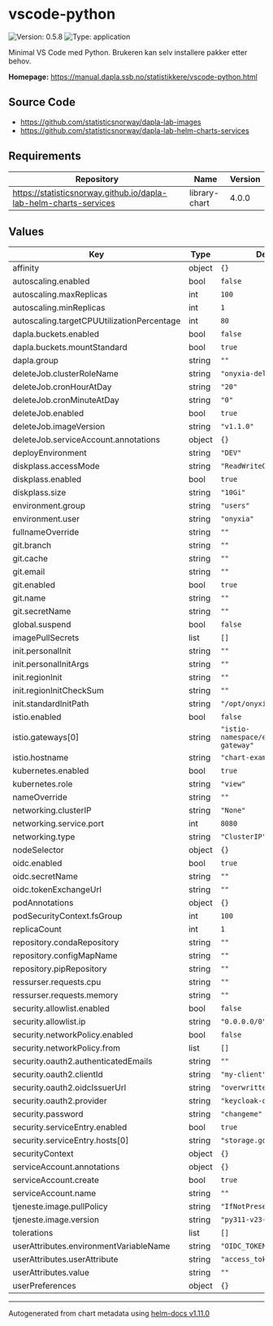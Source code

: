 # vscode-python

![Version: 0.5.8](https://img.shields.io/badge/Version-0.5.8-informational?style=flat-square) ![Type: application](https://img.shields.io/badge/Type-application-informational?style=flat-square)

Minimal VS Code med Python. Brukeren kan selv installere pakker etter behov.

**Homepage:** <https://manual.dapla.ssb.no/statistikkere/vscode-python.html>

## Source Code

- <https://github.com/statisticsnorway/dapla-lab-images>
- <https://github.com/statisticsnorway/dapla-lab-helm-charts-services>

## Requirements

| Repository                                                        | Name          | Version |
| ----------------------------------------------------------------- | ------------- | ------- |
| https://statisticsnorway.github.io/dapla-lab-helm-charts-services | library-chart | 4.0.0   |

## Values

| Key                                        | Type   | Default                             | Description |
| ------------------------------------------ | ------ | ----------------------------------- | ----------- |
| affinity                                   | object | `{}`                                |             |
| autoscaling.enabled                        | bool   | `false`                             |             |
| autoscaling.maxReplicas                    | int    | `100`                               |             |
| autoscaling.minReplicas                    | int    | `1`                                 |             |
| autoscaling.targetCPUUtilizationPercentage | int    | `80`                                |             |
| dapla.buckets.enabled                      | bool   | `false`                             |             |
| dapla.buckets.mountStandard                | bool   | `true`                              |             |
| dapla.group                                | string | `""`                                |             |
| deleteJob.clusterRoleName                  | string | `"onyxia-delete-job"`               |             |
| deleteJob.cronHourAtDay                    | string | `"20"`                              |             |
| deleteJob.cronMinuteAtDay                  | string | `"0"`                               |             |
| deleteJob.enabled                          | bool   | `true`                              |             |
| deleteJob.imageVersion                     | string | `"v1.1.0"`                          |             |
| deleteJob.serviceAccount.annotations       | object | `{}`                                |             |
| deployEnvironment                          | string | `"DEV"`                             |             |
| diskplass.accessMode                       | string | `"ReadWriteOnce"`                   |             |
| diskplass.enabled                          | bool   | `true`                              |             |
| diskplass.size                             | string | `"10Gi"`                            |             |
| environment.group                          | string | `"users"`                           |             |
| environment.user                           | string | `"onyxia"`                          |             |
| fullnameOverride                           | string | `""`                                |             |
| git.branch                                 | string | `""`                                |             |
| git.cache                                  | string | `""`                                |             |
| git.email                                  | string | `""`                                |             |
| git.enabled                                | bool   | `true`                              |             |
| git.name                                   | string | `""`                                |             |
| git.secretName                             | string | `""`                                |             |
| global.suspend                             | bool   | `false`                             |             |
| imagePullSecrets                           | list   | `[]`                                |             |
| init.personalInit                          | string | `""`                                |             |
| init.personalInitArgs                      | string | `""`                                |             |
| init.regionInit                            | string | `""`                                |             |
| init.regionInitCheckSum                    | string | `""`                                |             |
| init.standardInitPath                      | string | `"/opt/onyxia-init.sh"`             |             |
| istio.enabled                              | bool   | `false`                             |             |
| istio.gateways[0]                          | string | `"istio-namespace/example-gateway"` |             |
| istio.hostname                             | string | `"chart-example.local"`             |             |
| kubernetes.enabled                         | bool   | `true`                              |             |
| kubernetes.role                            | string | `"view"`                            |             |
| nameOverride                               | string | `""`                                |             |
| networking.clusterIP                       | string | `"None"`                            |             |
| networking.service.port                    | int    | `8080`                              |             |
| networking.type                            | string | `"ClusterIP"`                       |             |
| nodeSelector                               | object | `{}`                                |             |
| oidc.enabled                               | bool   | `true`                              |             |
| oidc.secretName                            | string | `""`                                |             |
| oidc.tokenExchangeUrl                      | string | `""`                                |             |
| podAnnotations                             | object | `{}`                                |             |
| podSecurityContext.fsGroup                 | int    | `100`                               |             |
| replicaCount                               | int    | `1`                                 |             |
| repository.condaRepository                 | string | `""`                                |             |
| repository.configMapName                   | string | `""`                                |             |
| repository.pipRepository                   | string | `""`                                |             |
| ressurser.requests.cpu                     | string | `""`                                |             |
| ressurser.requests.memory                  | string | `""`                                |             |
| security.allowlist.enabled                 | bool   | `false`                             |             |
| security.allowlist.ip                      | string | `"0.0.0.0/0"`                       |             |
| security.networkPolicy.enabled             | bool   | `false`                             |             |
| security.networkPolicy.from                | list   | `[]`                                |             |
| security.oauth2.authenticatedEmails        | string | `""`                                |             |
| security.oauth2.clientId                   | string | `"my-client"`                       |             |
| security.oauth2.oidcIssuerUrl              | string | `"overwritten-by-onyxia"`           |             |
| security.oauth2.provider                   | string | `"keycloak-oidc"`                   |             |
| security.password                          | string | `"changeme"`                        |             |
| security.serviceEntry.enabled              | bool   | `true`                              |             |
| security.serviceEntry.hosts[0]             | string | `"storage.googleapis.com"`          |             |
| securityContext                            | object | `{}`                                |             |
| serviceAccount.annotations                 | object | `{}`                                |             |
| serviceAccount.create                      | bool   | `true`                              |             |
| serviceAccount.name                        | string | `""`                                |             |
| tjeneste.image.pullPolicy                  | string | `"IfNotPresent"`                    |             |
| tjeneste.image.version                     | string | `"py311-v23-2024.09.10"`            |             |
| tolerations                                | list   | `[]`                                |             |
| userAttributes.environmentVariableName     | string | `"OIDC_TOKEN"`                      |             |
| userAttributes.userAttribute               | string | `"access_token"`                    |             |
| userAttributes.value                       | string | `""`                                |             |
| userPreferences                            | object | `{}`                                |             |

---

Autogenerated from chart metadata using [helm-docs v1.11.0](https://github.com/norwoodj/helm-docs/releases/v1.11.0)
